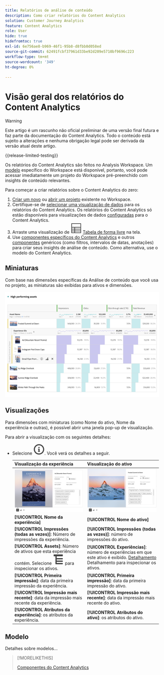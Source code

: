 ```yaml
---
title: Relatórios de análise de conteúdo
description: Como criar relatórios do Content Analytics
solution: Customer Journey Analytics
feature: Content Analytics
role: User
hide: true
hidefromtoc: true
exl-id: 6e756ae8-b969-46f1-95b8-d8fbb0d058ed
source-git-commit: 62491fcbf37961d33be92d209e5710bf9696c223
workflow-type: tm+mt
source-wordcount: '349'
ht-degree: 0%

---
```


# Visão geral dos relatórios do Content Analytics

>[!WARNING]
>
>Este artigo é um rascunho não oficial preliminar de uma versão final futura e faz parte da documentação do Content Analytics. Todo o conteúdo está sujeito a alterações e nenhuma obrigação legal pode ser derivada da versão atual deste artigo.
>

{{release-limited-testing}}

Os relatórios do Content Analytics são feitos no Analysis Workspace. Um [modelo](#template) específico do Workspace está disponível, portanto, você pode acessar imediatamente um projeto do Workspace pré-preenchido com insights de conteúdo relevantes.

Para começar a criar relatórios sobre o Content Analytics do zero:

1. [Criar um novo](/help/analysis-workspace/build-workspace-project/create-projects.md) ou [abrir um projeto](/help/analysis-workspace/build-workspace-project/open-projects.md) existente no Workspace.
1. Certifique-se de [selecionar uma visualização de dados](/help/analysis-workspace/c-panels/panels.md#data-view) para os relatórios do Content Analytics. Os relatórios do Content Analytics só estão disponíveis para visualizações de dados [configuradas](/help/content-analytics/config/configuration.md) para o Content Analytics.
1. Arraste uma visualização de ![Tabela](/help/assets/icons/Table.svg) [Tabela de forma livre](/help/analysis-workspace/visualizations/freeform-table/freeform-table.md) na tela.
1. Use [componentes específicos do Content Analytics](components.md) e outros [componentes](/help/components/overview.md) genéricos (como filtros, intervalos de datas, anotações) para criar seus insights de análise de conteúdo. Como alternativa, use o modelo do Content Analytics.

## Miniaturas

Com base nas dimensões específicas da Análise de conteúdo que você usa no projeto, as miniaturas são exibidas para ativos e dimensões.

![Miniaturas do Content Analytics](../assets/aca-thumbnails.png)

## Visualizações

Para dimensões com miniaturas (como Nome do ativo, Nome da experiência e outras), é possível abrir uma janela pop-up de visualização.

Para abrir a visualização com os seguintes detalhes:

* Selecione ![InfoOutline](/help/assets/icons/InfoOutline.svg). Você verá os detalhes a seguir.

  | Visualização da experiência | Visualização do ativo |
  |---|---|
  | ![Visualização da experiência do Content Analytics](../assets/aca-experience-preview.png) | ![Visualização do ativo de análise de conteúdo](../assets/aca-asset-preview.png) |
  | **[!UICONTROL Nome da experiência]** | **[!UICONTROL Nome do ativo]** |
  | **[!UICONTROL Impressões (todas as vezes)]**: Número de impressões da experiência. | **[!UICONTROL Impressões (todas as vezes)]**: número de impressões do ativo. |
  | **[!UICONTROL Assets]**: Número de ativos que esta experiência contém. Selecione ![Detalhamento](/help/assets/icons/Breakdown.svg) para inspecionar os ativos. | **[!UICONTROL Experiências]**: número de experiências em que este ativo é exibido. [Detalhamento](/help/assets/icons/Breakdown.svg) Detalhamento para inspecionar os ativos. |
  | **[!UICONTROL Primeira impressão]**: data da primeira impressão da experiência. | **[!UICONTROL Primeira impressão]**: data da primeira impressão do ativo. |
  | **[!UICONTROL Impressão mais recente]**: data da impressão mais recente da experiência. | **[!UICONTROL Impressão mais recente]**: data da impressão mais recente do ativo. |
  | **[!UICONTROL Atributos da experiência]**: os atributos da experiência. | **[!UICONTROL Atributos do ativo]**: os atributos do ativo. |


## Modelo

Detalhes sobre modelos...


>[!MORELIKETHIS]
>
>[Componentes do Content Analytics](components.md)
>
